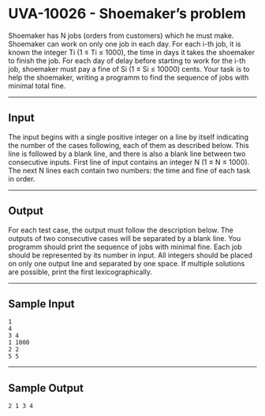 # UVA-10026 - Shoemaker’s problem

Shoemaker has N jobs (orders from customers) which he must make. Shoemaker can work on only one job in each day. For each i-th job, it is known the integer Ti (1 ≤ Ti ≤ 1000), the time in days it takes the shoemaker to finish the job. For each day of delay before starting to work for the i-th job, shoemaker must pay a fine of Si (1 ≤ Si ≤ 10000) cents. Your task is to help the shoemaker, writing a programm to find the sequence of jobs with minimal total fine.

---
## Input

The input begins with a single positive integer on a line by itself indicating the number of the cases following, each of them as described below. This line is followed by a blank line, and there is also a blank line between two consecutive inputs. First line of input contains an integer N (1 ≤ N ≤ 1000). The next N lines each contain two numbers: the time and fine of each task in order.

---
## Output

For each test case, the output must follow the description below. The outputs of two consecutive cases will be separated by a blank line. You programm should print the sequence of jobs with minimal fine. Each job should be represented by its number in input. All integers should be placed on only one output line and separated by one space. If multiple solutions are possible, print the first lexicographically.

---
## Sample Input

```
1
4
3 4
1 1000
2 2
5 5
```

---
## Sample Output

```
2 1 3 4
```